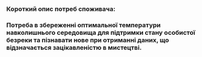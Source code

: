 ### Короткий опис потреб споживача:
### Потреба в збереженні оптимальної температури навколишнього середовища для підтримки стану особистої безреки та пізнавати нове при отриманні даних, що відзначається зацікавленістю в мистецтві.

